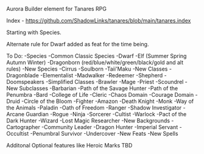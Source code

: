 Aurora Builder element for Tanares RPG

Index - https://github.com/ShadowLinks/tanares/blob/main/tanares.index

Starting with Species.

Alternate rule for Dwarf added as feat for the time being.

To Do:
-Species
    -Common Classic Species
        -Dwarf
        -Elf (Summer Spring Autumn Winter)
        -Dragonborn (red/blue/white/green/black/gold and alt rules)
    -New Species
        -Cirrus
        -Soulborn
        -Taii'Maku
-New Classes
    -Dragonblade
    -Elementalist
    -Madwalker
    -Redeemer
    -Shepherd
    -Doomspeakers
-Simplified Classes
    -Brawler
    -Mage
    -Priest
    -Scoundrel
-New Subclasses
    -Barbarian
        -Path of the Savage Hunter
        -Path of the Penumbra
    -Bard
        -College of Life
    -Cleric
        -Chaos Domain
        -Courage Domain
    -Druid
        -Circle of the Bloom
    -Fighter
        -Amazon
        -Death Knight
    -Monk
        -Way of the Animals
    -Paladin
        -Oath of Freedom
    -Ranger
        -Shadow Investigator
        -Arcane Guardian
    -Rogue
        -Ninja
    -Sorcerer
        -Cultist
    -Warlock
        -Pact of the Dark Hunter
    -Wizard
        -Lost Magic Researcher
-New Backgrounds
    -Cartographer
    -Community Leader
    -Dragon Hunter
    -Imperial Servant
    -Occultist
    -Penumbral Survivor
    -Undercover
-New Feats
-New Spells

Additonal Optional features like Heroic Marks TBD